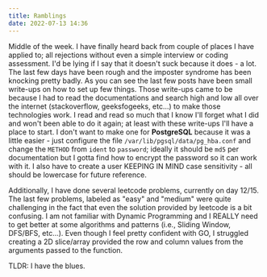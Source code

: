 ```yaml
---
title: Ramblings
date: 2022-07-13 14:36
---
```


<!-- markdownlint-disable  -->

Middle of the week. I have finally heard back from couple of places I have applied to; all rejections without even a simple interview or coding assessment. I'd be lying if I say that it doesn't suck because it does - a lot. The last few days have been rough and the imposter syndrome has been knocking pretty badly. As you can see the last few posts have been small write-ups on how to set up few things. Those write-ups came to be because I had to read the documentations and search high and low all over the internet (stackoverflow, geeksfogeeks, etc...) to make those technologies work. I read and read so much that I know I'll forget what I did and won't been able to do it again; at least with these write-ups I'll have a place to start. I don't want to make one for **PostgreSQL** because it was a little easier - just configure the file `/var/lib/pgsql/data/pg_hba.conf` and change the `METHOD` from `ident` to `password`; ideally it should be `md5` per documentation but I gotta find how to encrypt the password so it can work with it. I also have to create a user KEEPING IN MIND case sensitivity - all should be lowercase for future reference.

Additionally, I have done several leetcode problems, currently on day 12/15. The last few problems, labeled as "easy" and "medium" were quite challenging in the fact that even the solution provided by leetcode is a bit confusing. I am not familiar with Dynamic Programming and I REALLY need to get better at some algorithms and patterns (i.e., Sliding Window, DFS/BFS, etc...). Even though I feel pretty confident with GO, I struggled creating a 2D slice/array provided the row and column values from the arguments passed to the function.

TLDR: I have the blues.
